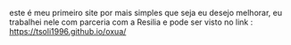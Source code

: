 este é meu primeiro site por mais simples que seja eu desejo melhorar, eu trabalhei nele com parceria com a Resilia e pode ser visto no link : https://tsoli1996.github.io/oxua/
